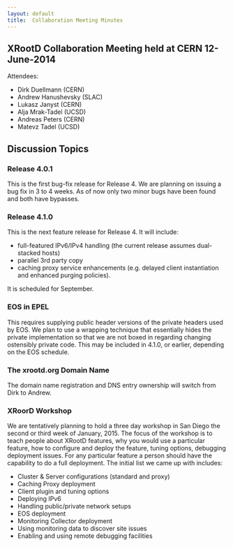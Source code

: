 ```yaml
---
layout: default
title:  Collaboration Meeting Minutes
---
```


XRootD Collaboration Meeting held at CERN 12-June-2014
---------------------------------------------------------

Attendees:
 * Dirk Duellmann (CERN)
 * Andrew Hanushevsky (SLAC)
 * Lukasz Janyst (CERN)
 * Alja Mrak-Tadel (UCSD)
 * Andreas Peters (CERN)
 * Matevz Tadel (UCSD)

Discussion Topics
-----------------

### Release 4.0.1 ###

This is the first bug-fix release for Release 4. We are planning on issuing
a bug fix in 3 to 4 weeks. As of now only two minor bugs have been found and
both have bypasses.

### Release 4.1.0 ###

This is the next feature release for Release 4. It will include:

 * full-featured IPv6/IPv4 handling (the current release assumes dual-stacked
   hosts)
 * parallel 3rd party copy
 * caching proxy service enhancements (e.g. delayed client
   instantiation and enhanced purging policies).

It is scheduled for September.

### EOS in EPEL ###

This requires supplying public header versions of the private headers used by
EOS. We plan to use a wrapping technique that essentially hides the private
implementation so that we are not boxed in regarding changing ostensibly
private code. This may be included in 4.1.0, or earlier, depending on the
EOS schedule.

### The xrootd.org Domain Name ###

The domain name registration and DNS entry ownership will switch from Dirk to
Andrew.

### XRoorD Workshop ###

We are tentatively planning to hold a three day workshop in San Diego the second
or third week of January, 2015. The focus of the workshop is to teach people
about XRootD features, why you would use a particular feature, how to configure
and deploy the feature, tuning options, debugging deployment issues. For any
particular feature a person should have the capability to do a full deployment.
The initial list we came up with includes:

 * Cluster & Server configurations (standard and proxy)
 * Caching Proxy deployment
 * Client plugin and tuning options
 * Deploying IPv6
 * Handling public/private network setups
 * EOS deployment
 * Monitoring Collector deployment
 * Using monitoring data to discover site issues
 * Enabling and using remote debugging facilities
